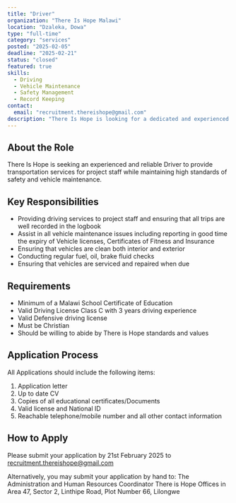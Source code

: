 ```yaml
---
title: "Driver"
organization: "There Is Hope Malawi"
location: "Dzaleka, Dowa"
type: "full-time"
category: "services"
posted: "2025-02-05"
deadline: "2025-02-21"
status: "closed"
featured: true
skills:
  - Driving
  - Vehicle Maintenance
  - Safety Management
  - Record Keeping
contact:
  email: "recruitment.thereishope@gmail.com"
description: "There Is Hope is looking for a dedicated and experienced Driver to join our team! If you have a valid Class C driving license, a passion for service, and a commitment to safety, we want to hear from you."
---
```


## About the Role

There Is Hope is seeking an experienced and reliable Driver to provide transportation services for project staff while maintaining high standards of safety and vehicle maintenance.

## Key Responsibilities

- Providing driving services to project staff and ensuring that all trips are well recorded in the logbook
- Assist in all vehicle maintenance issues including reporting in good time the expiry of Vehicle licenses, Certificates of Fitness and Insurance
- Ensuring that vehicles are clean both interior and exterior
- Conducting regular fuel, oil, brake fluid checks
- Ensuring that vehicles are serviced and repaired when due

## Requirements

- Minimum of a Malawi School Certificate of Education
- Valid Driving License Class C with 3 years driving experience
- Valid Defensive driving license
- Must be Christian
- Should be willing to abide by There is Hope standards and values

## Application Process

All Applications should include the following items:
1. Application letter
2. Up to date CV
3. Copies of all educational certificates/Documents
4. Valid license and National ID
5. Reachable telephone/mobile number and all other contact information

## How to Apply

Please submit your application by 21st February 2025 to recruitment.thereishope@gmail.com

Alternatively, you may submit your application by hand to:
The Administration and Human Resources Coordinator
There is Hope Offices in Area 47, Sector 2, Linthipe Road, Plot Number 66, Lilongwe

